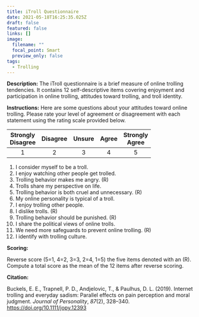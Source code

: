 ```yaml
---
title: iTroll Questionnaire
date: 2021-05-18T16:25:35.025Z
draft: false
featured: false
links: []
image:
  filename: ""
  focal_point: Smart
  preview_only: false
tags:
  - Trolling
---
```

**Description:** The iTroll questionnaire is a brief measure of online trolling tendencies. It contains 12 self-descriptive items covering enjoyment and participation in online trolling, attitudes toward trolling, and troll identity.

**Instructions:** Here are some questions about your attitudes toward online trolling.  Please rate your level of agreement or disagreement with each statement using the rating scale provided below.

| Strongly</br>Disagree | Disagree | Unsure | Agree | Strongly</br>Agree |
| :----: | :----: | :----: | :----: | :----: |
| 1 | 2 | 3 | 4 | 5 |


1.	I consider myself to be a troll.
2.	I enjoy watching other people get trolled.
3.	Trolling behavior makes me angry. (R)
4.	Trolls share my perspective on life.
5.	Trolling behavior is both cruel and unnecessary. (R)
6.	My online personality is typical of a troll.
7.	I enjoy trolling other people.
8.	I dislike trolls. (R)
9.	Trolling behavior should be punished. (R)
10.	I share the political views of online trolls.
11.	We need more safeguards to prevent online trolling. (R)
12.	I identify with trolling culture.


**Scoring:**

Reverse score (5=1, 4=2, 3=3, 2=4, 1=5) the five items denoted with an (R).
<br>Compute a total score as the mean of the 12 items after reverse scoring.


**Citation:** 

Buckels, E. E., Trapnell, P. D., Andjelovic, T., & Paulhus, D. L. (2019). Internet trolling and everyday sadism: Parallel effects on pain perception and moral judgment. *Journal of Personality*, *87*(2), 328–340. https://doi.org/10.1111/jopy.12393
